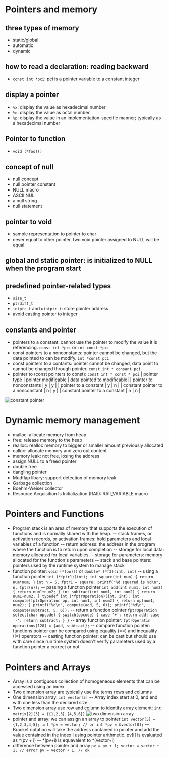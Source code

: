 # Pointers and memory
## three types of memory
- static/global
- automatic
- dynamic

## how to read a declaration: reading backward
- `const int *pci`: pci is a pointer variable to a constant integer

## display a pointer
- `%x`: display the value as hexadecimal number
- `%o`: display the value as octal number
- `%p`: display the value in an implementation-specific manner; typically as a hexadecimal number

## Pointer to function
- `void (*foo)()`

## concept of null
- null concept
- null pointer constant
- NULL macro
- ASCII NUL
- a null string
- null statement

## pointer to void
- sample representation to pointer to char
- never equal to other pointer. two void pointer assigned to NULL will be equal

## global and static pointer: is initialized to NULL when the program start

## predefined pointer-related types
- `size_t`
- `ptrdiff_t`
- `intptr_t` and `uintptr_t`: store pointer address
- avoid casting pointer to integer

## constants and pointer
- pointers to a constant: cannot use the pointer to modify the value it is referencing. `const int *pci` or `int const *pci`
- const pointers to a nonconstants: pointer cannot be changed, but the data pointed to can be modify. `int *const pci`
- const pointers to a contants: pointer cannot be changed, data point to cannot be changed through pointer. `const int * consant pci`
- pointer to (const pointers to const): `const int * const * pci`
| pointer type | pointer modificable | data pointed to modificable|
| pointer to nonconstants | y | y |
| pointer to a constant | y | n |
| constant pointer to a nonconstant | n | y |
| constant pointer to a constant | n | n |

![constant pointer][const_pointer]

# Dynamic memory management
- malloc: allocate memory from heap
- free: release memory to the heap
- realloc: realloc memory to bigger or smaller amount previously allocated
- calloc: allocate memory and zero out content
- memory leak: not free, losing the address
- assign NULL to a freed pointer
- double free
- dangling pointer
- Mudflap libary: support detection of memory leak
- Garbage collection
- Boehm-Weiser collector
- Resource Acquisition Is Initialization (RAII): RAII_VARIABLE macro

# Pointers and Functions
- Program stack is an area of memory that supports the execution of functions and is normally shared with the heap.
-- stack frames, or activation records, or activation frames: hold parameters and local variables of a function
-- return address: the address in the program where the function is to return upon completion
-- storage for local data: memory allocated for local variables
-- storage for parameters: memory allocated for the function's parameters
-- stack and base pointers: pointers used by the runtime system to manage stack
- function pointer: `void (*foo)()` or `double* (*f3)(int, int)`
-- using a function pointer
`
int (*fptr1)(int);
int square(int num) {
    return num*num;
}
`
`
int n = 5;
fptr1 = square;
printf("%d squared is %d\n", n, fptr(n));
`
-- passing a function pointer
`
int add(int num1, int num2) {
    return num1+num2;
}
int subtract(int num1, int num2) {
    return num1-num2;
}
typedef int (*fptrOperation)(int, int);
int compute(fptrOperation op, int num1, int num2) {
    return op(num1, num2);
}
printf("%d\n", compute(add, 5, 6));
printf("%d\n", compute(subtract, 5, 6));
`
-- return a function pointer
`
fptrOperation select(char opcode) {
    switch(opcode) {
        case '+': return add;
        case '-': return subtract;
    }
}
`
-- array function pointer: `fptrOperatin operations[128] = {add, subtract};`
-- compare function pointer: functions pointer can be compared using equality (==) and inequality (!=) operators
-- casting function pointer: can be cast but should use with care since run time system doesn't verify parameters used by a function pointer a correct or not

# Pointers and Arrays
- Array is a contiguous collection of homogeneous elements that can be accessed using an index
- Two dimension array are typically use the terms rows and columns
- One dimension array: `int vector[5]`
-- Array index start at 0, and end with one less than the declared size
- Two dimension array use row and column to identify array element: `int matrix[2][3] = {{1,2,3},{4,5,6}}`
![two dimension array][two_dimension_array]
- pointer and array: we can assign an array to pointer
`
int vector[5] = {1,2,3,4,5};
int *pv = vector; // or int *pv = &vector[0];
`
-- Bracket notation will take the address contained in pointer and add the value contained in the index i using pointer arithmetic. pv[i] is evaluated as \*(pv + i)
-- \*(pv+i) is equavalent to \*(vector+i)
- difference between pointer and array
`
pv = pv + 1;
vector = vector + 1; // error
pv = vector + 1; // ok
`


[const_pointer]: https://github.com/hieuletrung/personal/raw/master/const_pointer.png "Constant pointer"
[two_dimension_array]: https:// "Two dimension array"